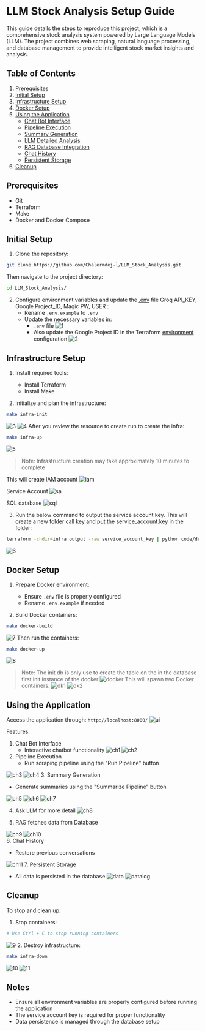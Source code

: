 # LLM Stock Analysis Setup Guide
This guide details the steps to reproduce this project, which is a comprehensive stock analysis system powered by Large Language Models (LLM). The project combines web scraping, natural language processing, and database management to provide intelligent stock market insights and analysis.

## Table of Contents
1. [Prerequisites](#prerequisites)
2. [Initial Setup](#initial-setup)
3. [Infrastructure Setup](#infrastructure-setup)
4. [Docker Setup](#docker-setup)
5. [Using the Application](#using-the-application)
   - [Chat Bot Interface](#chat-bot-interface)
   - [Pipeline Execution](#pipeline-execution)
   - [Summary Generation](#summary-generation)
   - [LLM Detailed Analysis](#llm-detailed-analysis)
   - [RAG Database Integration](#rag-database-integration)
   - [Chat History](#chat-history)
   - [Persistent Storage](#persistent-storage)
6. [Cleanup](#cleanup)
## Prerequisites
- Git
- Terraform
- Make
- Docker and Docker Compose

## Initial Setup
1. Clone the repository:
```bash
git clone https://github.com/Chalermdej-l/LLM_Stock_Analysis.git
```
Then navigate to the project directory:
```bash
cd LLM_Stock_Analysis/
```

2. Configure environment variables and update the [.env](.env.example) file Groq API_KEY, Google Project_ID, Magic PW, USER :
   - Rename `.env.example` to `.env`
   - Update the necessary variables in:
     - `.env` file
![1](image/reproduce/1.png)
     - Also update the Google Project ID in the Terraform [environment](infra/terraform.tfvars) configuration
![2](image/reproduce/2.png)
## Infrastructure Setup
1. Install required tools:
   - Install Terraform
   - Install Make

2. Initialize and plan the infrastructure:
```bash
make infra-init
```
![3](image/reproduce/3.png)
![4](image/reproduce/4.png)
After you review the resource to create run to create the infra:
```bash
make infra-up
```
![5](image/reproduce/5.png)
> Note: Infrastructure creation may take approximately 10 minutes to complete

This will create IAM account
![iam](image/resource/iam.png)

Service Account
![sa](image/resource/sa.png)

SQL database
![sql](image/resource/sql.png)


3. Run the below command to output the service account key. This will create a new folder call key and put the service_account.key in the folder:
```bash
terraform -chdir=infra output -raw service_account_key | python code/decode_key.py --encode_key="$(cat)"
```
![6](image/reproduce/6.png)
## Docker Setup
1. Prepare Docker environment:
   - Ensure `.env` file is properly configured
   - Rename `.env.example` if needed

2. Build Docker containers:
```bash
make docker-build
```
![7](image/reproduce/7.png)
Then run the containers:
```bash
make docker-up
```
![8](image/reproduce/8.png)
> Note: The init db is only use to create the table on the in the database first init instance of the docker
![docker](image/resource/docker.png)
This will spawn two Docker containers.
![dk1](image/resource/chainlit.png)
![dk2](image/resource/proxy.png)

## Using the Application
Access the application through: `http://localhost:8000/`
![ui](image/resource/chainlit-ui.png)

Features:
1. Chat Bot Interface
   - Interactive chatbot functionality
![ch1](image/chainlit/1.png)
![ch2](image/chainlit/2.png)
2. Pipeline Execution
   - Run scraping pipeline using the "Run Pipeline" button
     
![ch3](image/chainlit/3.png)
![ch4](image/chainlit/4.png)
3. Summary Generation
   - Generate summaries using the "Summarize Pipeline" button

![ch5](image/chainlit/5.png)
![ch6](image/chainlit/6.png)
![ch7](image/chainlit/7.png)

4. Ask LLM for more detail
 ![ch8](image/chainlit/8.png)

5. RAG fetches data from Database
   
![ch9](image/chainlit/9.png)
![ch10](image/chainlit/10.png)   
6. Chat History
   - Restore previous conversations

  ![ch11](image/chainlit/11.png)
7. Persistent Storage
   - All data is persisted in the database
  ![data](image/resource/database.png)
  ![datalog](image/resource/conversation-log.png)
## Cleanup
To stop and clean up:
1. Stop containers:
```bash
# Use Ctrl + C to stop running containers
```
![9](image/reproduce/9.png)
2. Destroy infrastructure:
```bash
make infra-down
```
![10](image/reproduce/10.png)
![11](image/reproduce/11.png)
## Notes
- Ensure all environment variables are properly configured before running the application
- The service account key is required for proper functionality
- Data persistence is managed through the database setup
